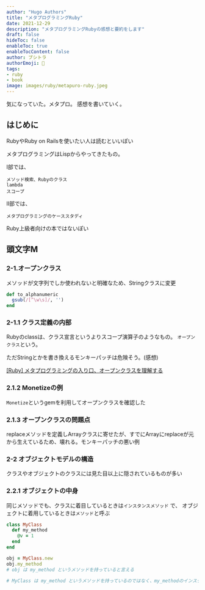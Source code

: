 ```yaml
---
author: "Hugo Authors"
title: "メタプログラミングRuby"
date: 2021-12-29
description: "メタプログラミングRubyの感想と要約をします"
draft: false
hideToc: false
enableToc: true
enableTocContent: false
author: ブシトラ
authorEmoji: 🐯
tags:
- ruby
- book
image: images/ruby/metapuro-ruby.jpeg
---
```


気になっていた。メタプロ。
感想を書いていく。

## はじめに

RubyやRuby on Railsを使いたい人は読むといいぽい

メタプログラミングはLispからやってきたもの。

I部では、

```
メソッド検索、Rubyのクラス
lambda
スコープ
```

Ⅱ部では、
```
メタプログラミングのケーススタディ
```

Ruby上級者向けの本ではないぽい

## 頭文字M

### 2-1.オープンクラス

メソッドが文字列でしか使われないと明確なため、Stringクラスに変更

```String.rb
def to_alphanumeric
  gsub(/[^\w\s]/, '')
end
```

### 2-1.1 クラス定義の内部

Rubyのclassは、クラス宣言というよりスコープ演算子のようなもの。
`オープンクラス`という。

ただStringとかを書き換えるモンキーパッチは危険そう。(感想)

[[Ruby] メタプログラミングの入り口、オープンクラスを理解する](https://qiita.com/kidach1/items/b1672f1c16e2d15f2d9c)

### 2.1.2 Monetizeの例

`Monetize`というgemを利用してオープンクラスを確認した

### 2.1.3 オープンクラスの問題点

replaceメソッドを定義しArrayクラスに寄せたが、すでにArrayにreplaceが元から生えているため、壊れる。モンキーパッチの悪い例

### 2-2 オブジェクトモデルの構造

クラスやオブジェクトのクラスには見た目以上に隠されているものが多い

### 2.2.1 オブジェクトの中身

同じメソッドでも、クラスに着目しているときは`インスタンスメソッド` で、 オブジェクトに着用しているときは`メソッド`と呼ぶ

```rb
class MyClass
  def my_method
    @v = 1
  end
end

obj = MyClass.new
obj.my_method
# obj は my_method というメソッドを持っていると言える

# MyClass は my_method というメソッドを持っているのではなく、my_methodのインスタンスメソッドを持っていると言える(メソッドを持っているというと、クラスメソッドとして使えるような文脈になる)

```
